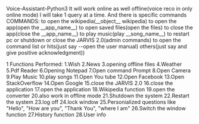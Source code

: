 Voice-Assistant-Python3 It will work online as well offline(voice reco
in only online mode) I will take 1 query at a time. And there is
specific commands COMMANDS: to open the wikipedia(\_\_object\_\_
wikipedia) to open the app(open the \_\_app_name\_\_) to open saved
files(open the files) to close the app(close the \_\_app_name\_\_) to
play music(play \_\_song_name\_\_) to restart pc or shutdown or close
the JARVIS 2.0(admin commands) to open the command list or hits(just say
\--open the user manual) others(just say and give positive
acknowledgment))

1 Functions Performed: 1.Wish 2.News 3.opening offline files 4.Weather
5.Pdf Reader 6.Opening Notepad 7.Open command Prompt 8.Open Camera
9.Play Music 10.play songs 11.Open You tube 12.Open Facebook 13.Open
StackOverflow 14.Open Google 15.close the JARVIS 2.0 16.close the
application 17.open the application 18.Wikipedia function 19.open the
converter 20.also work in offline mode 21.Shutdown the system 22.Restart
the system 23.log off 24.lock window 25.Personialized questions like
"Hello", "How are you", "Thank You", "where I am" 26.Switch the window
function 27.History function 28.User info
